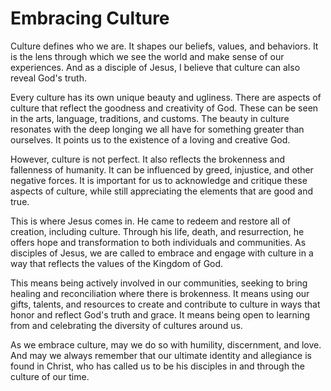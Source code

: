 # Embracing Culture

Culture defines who we are. It shapes our beliefs, values, and behaviors. It is the lens through which we see the world and make sense of our experiences. And as a disciple of Jesus, I believe that culture can also reveal God's truth.

Every culture has its own unique beauty and ugliness. There are aspects of culture that reflect the goodness and creativity of God. These can be seen in the arts, language, traditions, and customs. The beauty in culture resonates with the deep longing we all have for something greater than ourselves. It points us to the existence of a loving and creative God.

However, culture is not perfect. It also reflects the brokenness and fallenness of humanity. It can be influenced by greed, injustice, and other negative forces. It is important for us to acknowledge and critique these aspects of culture, while still appreciating the elements that are good and true.

This is where Jesus comes in. He came to redeem and restore all of creation, including culture. Through his life, death, and resurrection, he offers hope and transformation to both individuals and communities. As disciples of Jesus, we are called to embrace and engage with culture in a way that reflects the values of the Kingdom of God.

This means being actively involved in our communities, seeking to bring healing and reconciliation where there is brokenness. It means using our gifts, talents, and resources to create and contribute to culture in ways that honor and reflect God's truth and grace. It means being open to learning from and celebrating the diversity of cultures around us.

As we embrace culture, may we do so with humility, discernment, and love. And may we always remember that our ultimate identity and allegiance is found in Christ, who has called us to be his disciples in and through the culture of our time.
